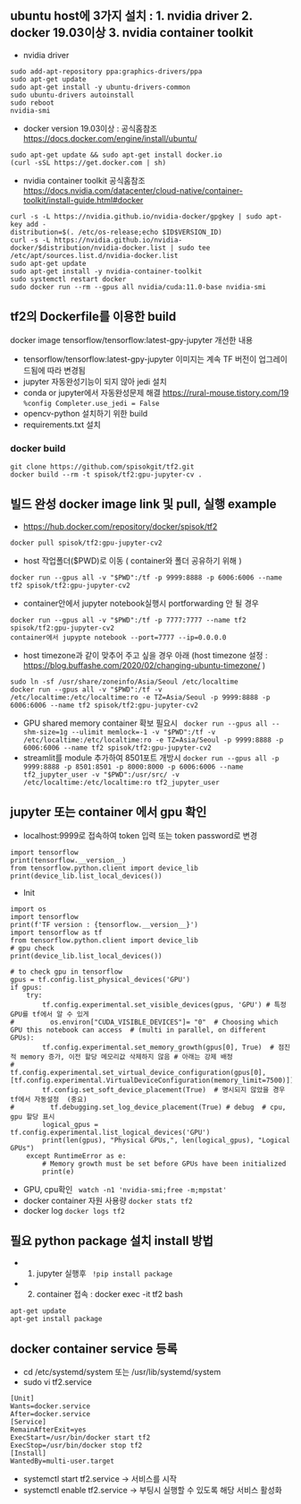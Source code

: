 ## ubuntu host에 3가지 설치 : 1. nvidia driver   2. docker 19.03이상   3. nvidia container toolkit 
* nvidia driver
```
sudo add-apt-repository ppa:graphics-drivers/ppa
sudo apt-get update
sudo apt-get install -y ubuntu-drivers-common
sudo ubuntu-drivers autoinstall
sudo reboot
nvidia-smi
```
* docker version 19.03이상 : 공식홈참조 https://docs.docker.com/engine/install/ubuntu/
```
sudo apt-get update && sudo apt-get install docker.io
(curl -sSL https://get.docker.com | sh)
```
* nvidia container toolkit 공식홈참조 https://docs.nvidia.com/datacenter/cloud-native/container-toolkit/install-guide.html#docker
```
curl -s -L https://nvidia.github.io/nvidia-docker/gpgkey | sudo apt-key add - 
distribution=$(. /etc/os-release;echo $ID$VERSION_ID)
curl -s -L https://nvidia.github.io/nvidia-docker/$distribution/nvidia-docker.list | sudo tee /etc/apt/sources.list.d/nvidia-docker.list
sudo apt-get update
sudo apt-get install -y nvidia-container-toolkit 
sudo systemctl restart docker
sudo docker run --rm --gpus all nvidia/cuda:11.0-base nvidia-smi
```
## tf2의 Dockerfile를 이용한 build
docker image tensorflow/tensorflow:latest-gpy-jupyter 개선한 내용
* tensorflow/tensorflow:latest-gpy-jupyter 이미지는 계속 TF 버전이 업그레이드됨에 따라 변경됨
* jupyter 자동완성기능이 되지 않아 jedi 설치 
* conda or jupyter에서 자동완성문제 해결  https://rural-mouse.tistory.com/19  ```%config Completer.use_jedi = False```
* opencv-python 설치하기 위한 build
* requirements.txt 설치
### docker build 
```
git clone https://github.com/spisokgit/tf2.git
docker build --rm -t spisok/tf2:gpu-jupyter-cv .
```
## 빌드 완성 docker image link 및 pull, 실행 example
* https://hub.docker.com/repository/docker/spisok/tf2
```
docker pull spisok/tf2:gpu-jupyter-cv2
```
* host 작업폴더($PWD)로 이동 ( container와 폴더 공유하기 위해 )
```
docker run --gpus all -v "$PWD":/tf -p 9999:8888 -p 6006:6006 --name tf2 spisok/tf2:gpu-jupyter-cv2
```
* container안에서 jupyter notebook실행시 portforwarding 안 될 경우
 ```
 docker run --gpus all -v "$PWD":/tf -p 7777:7777 --name tf2 spisok/tf2:gpu-jupyter-cv2
 container에서 jupypte notebook --port=7777 --ip=0.0.0.0
 ```
* host timezone과 같이 맞추어 주고 싶을 경우 아래  (host timezone 설정 : https://blog.buffashe.com/2020/02/changing-ubuntu-timezone/ )
```
sudo ln -sf /usr/share/zoneinfo/Asia/Seoul /etc/localtime
docker run --gpus all -v "$PWD":/tf -v /etc/localtime:/etc/localtime:ro -e TZ=Asia/Seoul -p 9999:8888 -p 6006:6006 --name tf2 spisok/tf2:gpu-jupyter-cv2
``` 
* GPU shared memory container 확보 필요시
``` docker run --gpus all --shm-size=1g --ulimit memlock=-1 -v "$PWD":/tf -v /etc/localtime:/etc/localtime:ro -e TZ=Asia/Seoul -p 9999:8888 -p 6006:6006 --name tf2 spisok/tf2:gpu-jupyter-cv2```
* streamlit를 module 추가하여 8501포트 개방시
 ``` docker run --gpus all -p 9999:8888 -p 8501:8501 -p 8000:8000 -p 6006:6006 --name tf2_jupyter_user -v "$PWD":/usr/src/ -v /etc/localtime:/etc/localtime:ro tf2_jupyter_user ```

## jupyter 또는 container 에서 gpu 확인
* localhost:9999로 접속하여 token 입력 또는 token password로 변경
```
import tensorflow
print(tensorflow.__version__)
from tensorflow.python.client import device_lib
print(device_lib.list_local_devices())
```
* Init 
```
import os
import tensorflow
print(f'TF version : {tensorflow.__version__}')
import tensorflow as tf
from tensorflow.python.client import device_lib
# gpu check
print(device_lib.list_local_devices())

# to check gpu in tensorflow
gpus = tf.config.list_physical_devices('GPU') 
if gpus:    
    try:
        tf.config.experimental.set_visible_devices(gpus, 'GPU') # 특정 GPU를 tf에서 알 수 있게
#         os.environ["CUDA_VISIBLE_DEVICES"]= "0"  # Choosing which GPU this notebook can access  # (multi in parallel, on different GPUs):
        tf.config.experimental.set_memory_growth(gpus[0], True)  # 점진적 memory 증가, 이전 할당 메모리값 삭제하지 않음 # 아래는 강제 배정
#         tf.config.experimental.set_virtual_device_configuration(gpus[0],[tf.config.experimental.VirtualDeviceConfiguration(memory_limit=7500)])
        tf.config.set_soft_device_placement(True)  # 명시되지 않았을 경우 tf에서 자동설정  (중요)
#         tf.debugging.set_log_device_placement(True) # debug  # cpu, gpu 할당 표시
        logical_gpus = tf.config.experimental.list_logical_devices('GPU')
        print(len(gpus), "Physical GPUs,", len(logical_gpus), "Logical GPUs")
    except RuntimeError as e:
        # Memory growth must be set before GPUs have been initialized
        print(e)
```
* GPU, cpu확인
``` watch -n1 'nvidia-smi;free -m;mpstat'```
* docker container 자원 사용량
```docker stats tf2```
* docker log
```docker logs tf2```
## 필요 python package 설치 install 방법
* 1. jupyter 실행후 
``` !pip install package```
* 2. container 접속 : docker exec -it tf2 bash
``` 
apt-get update
apt-get install package
 ```
## docker container service 등록 
* cd /etc/systemd/system 또는 /usr/lib/systemd/system
* sudo vi tf2.service
```
[Unit]
Wants=docker.service
After=docker.service
[Service]
RemainAfterExit=yes
ExecStart=/usr/bin/docker start tf2
ExecStop=/usr/bin/docker stop tf2
[Install]
WantedBy=multi-user.target
```
* systemctl start tf2.service → 서비스를 시작
* systemctl enable tf2.service → 부팅시 실행할 수 있도록 해당 서비스 활성화
